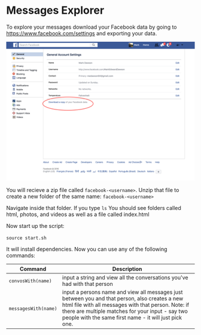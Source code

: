 # Messages Explorer

To explore your messages download your Facebook data by going to https://www.facebook.com/settings and exporting your data.

![Download Facebook Data](/facebookdata.png)

You will recieve a zip file called `facebook-<username>`.
Unzip that file to create a new folder of the same name: `facebook-<username>`

Navigate inside that folder.
If you type `ls`
You should see folders called html, photos, and videos as well as a file called index.html

Now start up the script:

`source start.sh`

It will install dependencies.
Now you can use any of the following commands:

|Command             |Description   |
|--------------------|--------------|
|`convosWith(name)`  |input a string and view all the conversations you've had with that person
|`messagesWith(name)`|input a persons name and view all messages just between you and that person, also creates a new html file with all messages with that person. Note: if there are multiple matches for your input - say two people with the same first name - it will just pick one.
